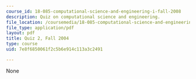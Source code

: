 ```yaml
---
course_id: 18-085-computational-science-and-engineering-i-fall-2008
description: Quiz on computational science and engineering.
file_location: /coursemedia/18-085-computational-science-and-engineering-i-fall-2008/7e8f6850061f2c5b6e914c113a3c2491_quiz218085f04.pdf
file_type: application/pdf
layout: pdf
title: Quiz 2, Fall 2004
type: course
uid: 7e8f6850061f2c5b6e914c113a3c2491

---
```

None
